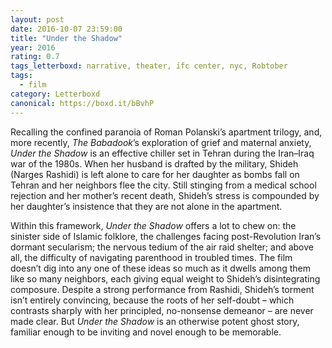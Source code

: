 ```yaml
---
layout: post 
date: 2016-10-07 23:59:00
title: "Under the Shadow"
year: 2016
rating: 0.7
tags_letterboxd: narrative, theater, ifc center, nyc, Robtober
tags:
  - film
category: Letterboxd
canonical: https://boxd.it/bBvhP
---
```


Recalling the confined paranoia of Roman Polanski’s apartment trilogy, and, more recently, <cite>The Babadook</cite>’s exploration of grief and maternal anxiety, <cite>Under the Shadow</cite> is an effective chiller set in Tehran during the Iran–Iraq war of the 1980s. When her husband is drafted by the military, Shideh (Narges Rashidi) is left alone to care for her daughter as bombs fall on Tehran and her neighbors flee the city. Still stinging from a medical school rejection and her mother’s recent death, Shideh’s stress is compounded by her daughter’s insistence that they are not alone in the apartment.

Within this framework, <cite>Under the Shadow</cite> offers a lot to chew on: the sinister side of Islamic folklore, the challenges facing post-Revolution Iran’s dormant secularism; the nervous tedium of the air raid shelter; and above all, the difficulty of navigating parenthood in troubled times. The film doesn’t dig into any one of these ideas so much as it dwells among them like so many neighbors, each giving equal weight to Shideh’s disintegrating composure. Despite a strong performance from Rashidi, Shideh’s torment isn’t entirely convincing, because the roots of her self-doubt – which contrasts sharply with her principled, no-nonsense demeanor – are never made clear. But <cite>Under the Shadow</cite> is an otherwise potent ghost story, familiar enough to be inviting and novel enough to be memorable.